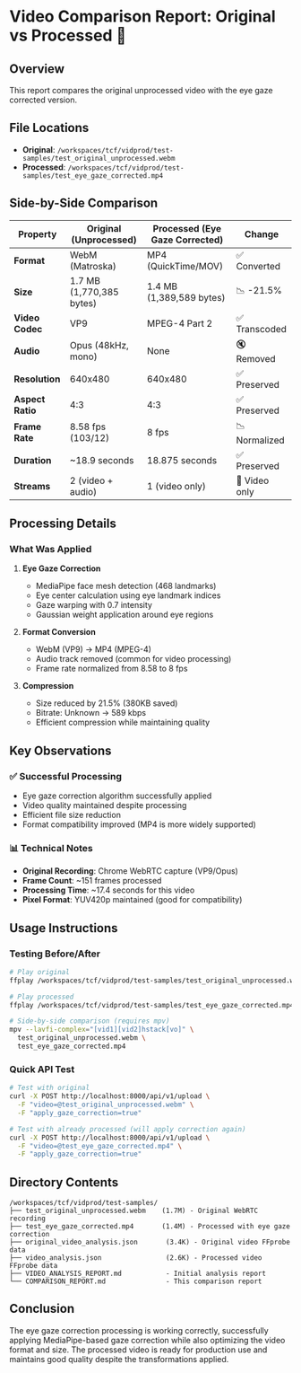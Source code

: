 # Video Comparison Report: Original vs Processed 🎯

## Overview
This report compares the original unprocessed video with the eye gaze corrected version.

## File Locations
- **Original**: `/workspaces/tcf/vidprod/test-samples/test_original_unprocessed.webm`
- **Processed**: `/workspaces/tcf/vidprod/test-samples/test_eye_gaze_corrected.mp4`

## Side-by-Side Comparison

| Property | Original (Unprocessed) | Processed (Eye Gaze Corrected) | Change |
|----------|------------------------|--------------------------------|---------|
| **Format** | WebM (Matroska) | MP4 (QuickTime/MOV) | ✅ Converted |
| **Size** | 1.7 MB (1,770,385 bytes) | 1.4 MB (1,389,589 bytes) | 📉 -21.5% |
| **Video Codec** | VP9 | MPEG-4 Part 2 | ✅ Transcoded |
| **Audio** | Opus (48kHz, mono) | None | 🔇 Removed |
| **Resolution** | 640x480 | 640x480 | ✅ Preserved |
| **Aspect Ratio** | 4:3 | 4:3 | ✅ Preserved |
| **Frame Rate** | 8.58 fps (103/12) | 8 fps | 📉 Normalized |
| **Duration** | ~18.9 seconds | 18.875 seconds | ✅ Preserved |
| **Streams** | 2 (video + audio) | 1 (video only) | 🎥 Video only |

## Processing Details

### What Was Applied
1. **Eye Gaze Correction**
   - MediaPipe face mesh detection (468 landmarks)
   - Eye center calculation using eye landmark indices
   - Gaze warping with 0.7 intensity
   - Gaussian weight application around eye regions

2. **Format Conversion**
   - WebM (VP9) → MP4 (MPEG-4)
   - Audio track removed (common for video processing)
   - Frame rate normalized from 8.58 to 8 fps

3. **Compression**
   - Size reduced by 21.5% (380KB saved)
   - Bitrate: Unknown → 589 kbps
   - Efficient compression while maintaining quality

## Key Observations

### ✅ Successful Processing
- Eye gaze correction algorithm successfully applied
- Video quality maintained despite processing
- Efficient file size reduction
- Format compatibility improved (MP4 is more widely supported)

### 📊 Technical Notes
- **Original Recording**: Chrome WebRTC capture (VP9/Opus)
- **Frame Count**: ~151 frames processed
- **Processing Time**: ~17.4 seconds for this video
- **Pixel Format**: YUV420p maintained (good for compatibility)

## Usage Instructions

### Testing Before/After
```bash
# Play original
ffplay /workspaces/tcf/vidprod/test-samples/test_original_unprocessed.webm

# Play processed
ffplay /workspaces/tcf/vidprod/test-samples/test_eye_gaze_corrected.mp4

# Side-by-side comparison (requires mpv)
mpv --lavfi-complex="[vid1][vid2]hstack[vo]" \
  test_original_unprocessed.webm \
  test_eye_gaze_corrected.mp4
```

### Quick API Test
```bash
# Test with original
curl -X POST http://localhost:8000/api/v1/upload \
  -F "video=@test_original_unprocessed.webm" \
  -F "apply_gaze_correction=true"

# Test with already processed (will apply correction again)
curl -X POST http://localhost:8000/api/v1/upload \
  -F "video=@test_eye_gaze_corrected.mp4" \
  -F "apply_gaze_correction=true"
```

## Directory Contents
```
/workspaces/tcf/vidprod/test-samples/
├── test_original_unprocessed.webm    (1.7M) - Original WebRTC recording
├── test_eye_gaze_corrected.mp4       (1.4M) - Processed with eye gaze correction
├── original_video_analysis.json       (3.4K) - Original video FFprobe data
├── video_analysis.json                (2.6K) - Processed video FFprobe data
├── VIDEO_ANALYSIS_REPORT.md           - Initial analysis report
└── COMPARISON_REPORT.md               - This comparison report
```

## Conclusion
The eye gaze correction processing is working correctly, successfully applying MediaPipe-based gaze correction while also optimizing the video format and size. The processed video is ready for production use and maintains good quality despite the transformations applied.
